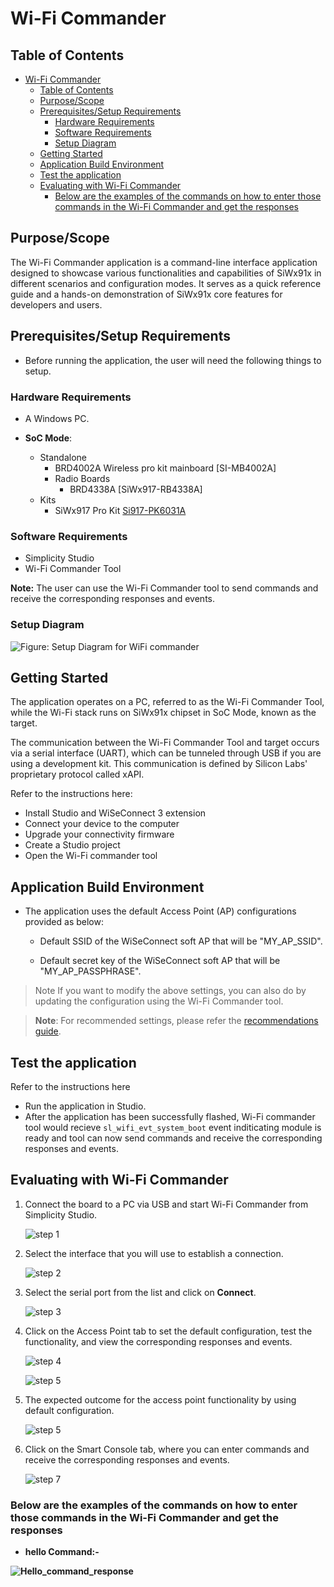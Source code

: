 # Wi-Fi Commander

## Table of Contents

- [Wi-Fi Commander](#wi-fi-commander)
  - [Table of Contents](#table-of-contents)
  - [Purpose/Scope](#purposescope)
  - [Prerequisites/Setup Requirements](#prerequisitessetup-requirements)
    - [Hardware Requirements](#hardware-requirements)
    - [Software Requirements](#software-requirements)
    - [Setup Diagram](#setup-diagram)
  - [Getting Started](#getting-started)
  - [Application Build Environment](#application-build-environment)
  - [Test the application](#test-the-application)
  - [Evaluating with Wi-Fi Commander](#evaluating-with-wi-fi-commander)
    - [Below are the examples of the commands on how to enter those commands in the Wi-Fi Commander and get the responses](#below-are-the-examples-of-the-commands-on-how-to-enter-those-commands-in-the-wi-fi-commander-and-get-the-responses)

## Purpose/Scope

The Wi-Fi Commander application is a command-line interface application designed to showcase various functionalities and capabilities of SiWx91x in different scenarios and configuration modes. It serves as a quick reference guide and a hands-on demonstration of SiWx91x core features for developers and users.

## Prerequisites/Setup Requirements

- Before running the application, the user will need the following things to setup.

### Hardware Requirements

- A Windows PC.

- **SoC Mode**:
  - Standalone
    - BRD4002A Wireless pro kit mainboard [SI-MB4002A]
    - Radio Boards 
  	  - BRD4338A [SiWx917-RB4338A]
  - Kits
  	- SiWx917 Pro Kit [Si917-PK6031A](https://www.silabs.com/development-tools/wireless/wi-fi/siwx917-pro-kit?tab=overview)  	

### Software Requirements

- Simplicity Studio
- Wi-Fi Commander Tool

**Note:** The user can use the Wi-Fi Commander tool to send commands and receive the corresponding responses and events.

### Setup Diagram

![Figure: Setup Diagram for WiFi commander](resources/readme/wifi_commander_demo.png)

## Getting Started

The application operates on a PC, referred to as the Wi-Fi Commander Tool, while the Wi-Fi stack runs on SiWx91x chipset in SoC Mode, known as the target.

The communication between the Wi-Fi Commander Tool and target occurs via a serial interface (UART), which can be tunneled through USB if you are using a development kit. This communication is defined by Silicon Labs' proprietary protocol called xAPI.

Refer to the instructions here:

- Install Studio and WiSeConnect 3 extension
- Connect your device to the computer
- Upgrade your connectivity firmware
- Create a Studio project
- Open the Wi-Fi commander tool

## Application Build Environment

- The application uses the default Access Point (AP) configurations provided as below:

  - Default SSID of the WiSeConnect soft AP that will be "MY_AP_SSID".

  - Default secret key of the WiSeConnect soft AP that will be "MY_AP_PASSPHRASE".

> Note
> If you want to modify the above settings, you can also do by updating the configuration using the Wi-Fi Commander tool.

> **Note**: For recommended settings, please refer the [recommendations guide](https://docs.silabs.com/wiseconnect/latest/wiseconnect-developers-guide-prog-recommended-settings/).

## Test the application

Refer to the instructions here

- Run the application in Studio.
- After the application has been successfully flashed, Wi-Fi commander tool would recieve `sl_wifi_evt_system_boot` event inditicating module is ready and tool can now send commands and receive the corresponding responses and events.

## Evaluating with Wi-Fi Commander

1. Connect the board to a PC via USB and start Wi-Fi Commander from Simplicity Studio.

   ![step 1](resources/readme/wifi_commander_launcher.png)

2. Select the interface that you will use to establish a connection.

   ![step 2](resources/readme/wifi_commander_connection_interface.png)

3. Select the serial port from the list and click on **Connect**.

   ![step 3](resources/readme/wifi_commander_serial_port.png)

4. Click on the Access Point tab to set the default configuration, test the functionality, and view the corresponding responses and events.

   ![step 4](resources/readme/wifi_commander_access_point.png)

   ![step 5](resources/readme/wifi_commander_ap_settings.png)

5. The expected outcome for the access point functionality by using default configuration.

   ![step 5](resources/readme/wifi_commander_ap_outcome.png)

6. Click on the Smart Console tab, where you can enter commands and receive the corresponding responses and events.

   ![step 7](resources/readme/wifi_commander_smart_console.png)


### Below are the examples of the commands on how to enter those commands in the Wi-Fi Commander and get the responses

- **hello Command:-** 

 **![Hello_command_response](resources/readme/wifi_commander_hello_command.png)**
